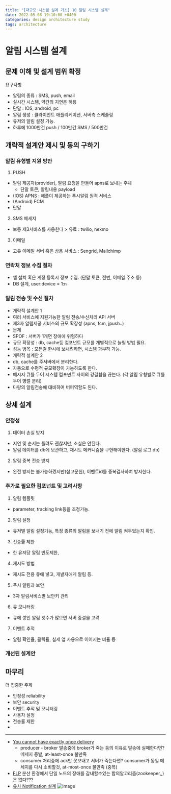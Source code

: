 ```yaml
---
title: "[대규모 시스템 설계 기초] 10 알림 시스템 설계"
date: 2022-05-08 19:10:00 +0400
categories: design architecture study
tags: architecture
---
```

# 알림 시스템 설계
## 문제 이해 및 설계 범위 확정
요구사항
- 알림의 종류 : SMS, push, email
- 실시간 시스템, 약간의 지연은 허용
- 단말 : IOS, android, pc
- 알림 생성 : 클라이언트 애플리케이션, 서버측 스케줄링
- 유저의 알림 설정 가능.
- 하루에 1000만건 push / 100만건 SMS / 500만건 
## 개략적 설계안 제시 및 동의 구하기
### 알림 유형별 지원 방안
1. PUSH
 - 알림 제공자(provider), 알림 요청을 만들어 apns로 보내는 주체
   - 단말 토큰, 알림내용 payload
 - (IOS) APNS : 애플이 제공하는 푸시알림 원격 서비스   
 - (Android) FCM 
 - 단말
2. SMS 메세지
 - 보통 제3서비스를 사용한다 > 유료 : twilio, nexmo 
3. 이메일
 - 고유 이메일 서버 혹은 상용 서비스 : Sengrid, Mailchimp
### 연락처 정보 수집 절차
- 앱 설치 혹은 계정 등록시 정보 수집. (단말 토큰, 전번, 이메일 주소 등)
- DB 설계, user:device = 1:n
### 알림 전송 및 수신 절차 
- 개략적 설계안 1
 - 여러 서비스에 지원가능한 알림 전송/수신처리 API 서버
 - 제3자 알림제공 서비스의 규모 확장성 (apns, fcm, jpush..)
- 문제
 - SPOF : 서버가 1개면 장애에 위험하다
 - 규모 확장성 : db, cache등 컴포넌트 규모를 개별적으로 늘릴 방법 필요. 
 - 성능 병목 : 모든걸 한시에 보내려하면, 시스템 과부하 가능. 
- 개략적 설계안 2
 - db, cache를 주서버에서 분리한다.
 - 자동으로 수평적 규모확장이 가능하도록 한다.
 - 메시지 큐를 두어 시스템 컴포넌트 사이의 강결합을 끊는다. (각 알림 유형별로 큐를 두어 병렬 분리)
  -  다량의 알림전송에 대비하여 버퍼역할도 된다.
## 상세 설계
### 안정성
1. 데이터 손실 방지
 - 지연 및 순서는 틀려도 괜찮지만, 소실은 안된다. 
 - 알림 데이터를 db에 보관하고, 재시도 메커니즘을 구현해야한다. (알림 로그 db)
2. 알림 중복 전송 방지
 - 완전 방지는 불가능하겠지만(참고문헌), 이벤트id를 중복검사하여 방지한다. 
### 추가로 필요한 컴포넌트 및 고려사항
1. 알림 템플릿
  - parameter, tracking link등을 조정가능.
2. 알림 설정
  - 유저별 알림 설정기능, 특정 종류의 알림을 보내기 전에 알림 켜두었는지 확인.
3. 전송률 제한
  - 한 유저당 알림 빈도제한, 
4. 재시도 방법
 - 재시도 전용 큐에 넣고, 개발자애게 알림 등.
5. 푸시 알림과 보안
  - 3자 알림서비스별 보안키 관리
6. 큐 모니터링
  - 큐에 쌓인 알림 갯수가 많으면 서버 증설을 고려
7. 이벤트 추적
  - 알림 확인율, 클릭율, 실제 앱 사용으로 이어지는 비율 등
### 개선된 설계안
## 마무리
더 집중한 주제
- 안정성 reliability
- 보안 security
- 이벤트 추적 및 모니터링
- 사용자 설정
- 전송률 제한
- 
----
- [You cannot have exactly once delivery](https://bravenewgeek.com/you-cannot-have-exactly-once-delivery/)
  - producer - broker 발송중에 broker가 죽는 등의 이유로 발송에 실패한다면? 메세지 증발, at-least-once 불만족
  - consumer 처리중에 ack만 못보내고 서버가 죽는다면? consumer가 동일 메세지를 다시 소비할것, at-most-once 불만족 (중복)
- [FLP](https://levelup.gitconnected.com/practical-understanding-of-flp-impossibility-for-distributed-consensus-8886e73cdfe5) 분산 환경에서 단일 노드의 장애를 감내할수있는 합의알고리즘(zookeeper,,) 은 없다???
- [유사 Notification 설계](https://medium.com/interviewnoodle/notification-system-architecture-e0d98ab3d18)
![image](https://rajivcloudzonecom.files.wordpress.com/2021/08/blog-notification-systemdesign-1.jpeg)


